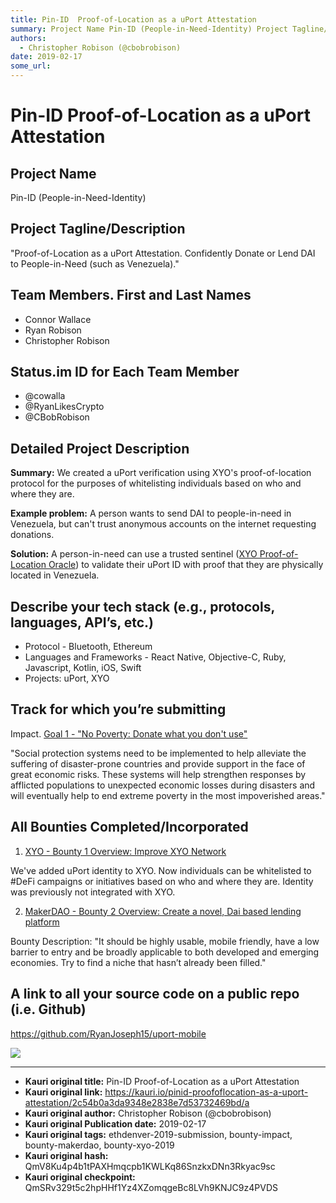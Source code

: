 ```yaml
---
title: Pin-ID  Proof-of-Location as a uPort Attestation
summary: Project Name Pin-ID (People-in-Need-Identity) Project Tagline/Description Proof-of-Location as a uPort Attestation. Confidently Donate or Lend DAI to People-in-Need (such as Venezuela). Team Members. First and Last Names Connor Wallace Ryan Robison Christopher Robison Status.im ID for Each Team Member @cowalla @RyanLikesCrypto @CBobRobison Detailed Project Description Summary- We created a uPort verification using XYOs proof-of-location protocol for the purposes of whitelisting individuals based
authors:
  - Christopher Robison (@cbobrobison)
date: 2019-02-17
some_url: 
---
```


# Pin-ID  Proof-of-Location as a uPort Attestation


## Project Name
Pin-ID (People-in-Need-Identity)

## Project Tagline/Description
"Proof-of-Location as a uPort Attestation. Confidently Donate or Lend DAI to People-in-Need (such as Venezuela)."

## Team Members. First and Last Names

- Connor Wallace
- Ryan Robison
- Christopher Robison

## Status.im ID for Each Team Member

- @cowalla
- @RyanLikesCrypto
- @CBobRobison


## Detailed Project Description
**Summary:** We created a uPort verification using XYO's proof-of-location protocol for the purposes of whitelisting individuals based on who and where they are.

**Example problem:** A person wants to send DAI to people-in-need in Venezuela, but can't trust anonymous accounts on the internet requesting donations.

**Solution:** A person-in-need can use a trusted sentinel ([XYO Proof-of-Location Oracle](https://medium.com/@Cooperzi/xyo-proof-of-location-17bce8d604f2)) to validate their uPort ID with proof that they are physically located in Venezuela.


## Describe your tech stack (e.g., protocols, languages, API’s, etc.)

- Protocol - Bluetooth, Ethereum
- Languages and Frameworks - React Native, Objective-C, Ruby, Javascript, Kotlin, iOS, Swift
- Projects: uPort, XYO


## Track for which you’re submitting

Impact. [Goal 1 - "No Poverty: Donate what you don't use"](https://www.un.org/sustainabledevelopment/poverty/)

"Social protection systems need to be implemented to help alleviate the suffering of disaster-prone countries and provide support in the face of great economic risks. These systems will help strengthen responses by afflicted populations to unexpected economic losses during disasters and will eventually help to end extreme poverty in the most impoverished areas."

## All Bounties Completed/Incorporated

1. [XYO - Bounty 1 Overview: Improve XYO Network](https://kauri.io/article/6ee2ef1828dd482582eafd2bfe930b64/v3/xyo-sponsor-bounty-at-ethdenver-2019!)

We've added uPort identity to XYO. Now individuals can be whitelisted to #DeFi campaigns or initiatives based on who and where they are. Identity was previously not integrated with XYO.

2. [MakerDAO - Bounty 2 Overview: Create a novel, Dai based lending platform](platformhttps://kauri.io/article/1aa7db4858614e21b0446a03680b9846/v1/makerdao-sponsor-bounty-at-ethdenver-2019!)

Bounty Description: "It should be highly usable, mobile friendly, have a low barrier to entry and be broadly applicable to both developed and emerging economies. Try to find a niche that hasn’t already been filled."


## A link to all your source code on a public repo (i.e. Github)

https://github.com/RyanJoseph15/uport-mobile


![](https://ipfs.infura.io/ipfs/QmUxXb6VeaLGmKTNdkNycuYmoX1mzNRjzPKfEEkGvHaePd)







---

- **Kauri original title:** Pin-ID  Proof-of-Location as a uPort Attestation
- **Kauri original link:** https://kauri.io/pinid-proofoflocation-as-a-uport-attestation/2c54b0a3da9348e2838e7d53732469bd/a
- **Kauri original author:** Christopher Robison (@cbobrobison)
- **Kauri original Publication date:** 2019-02-17
- **Kauri original tags:** ethdenver-2019-submission, bounty-impact, bounty-makerdao, bounty-xyo-2019
- **Kauri original hash:** QmV8Ku4p4b1tPAXHmqcpb1KWLKq86SnzkxDNn3Rkyac9sc
- **Kauri original checkpoint:** QmSRv329t5c2hpHHf1Yz4XZomqgeBc8LVh9KNJC9z4PVDS



